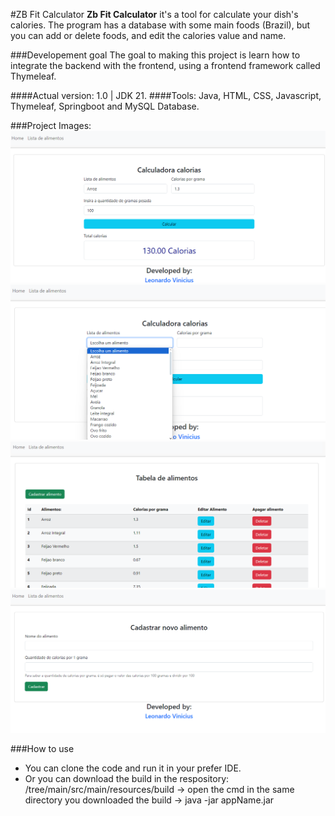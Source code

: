 #ZB Fit Calculator
**Zb Fit Calculator** it's a tool for calculate your dish's calories. The program has a database with some main foods (Brazil), but you can add or delete foods, and edit the calories value and name.

###Developement goal
The goal to making this project is learn how to integrate the backend with the frontend, using a frontend framework called Thymeleaf.

####Actual version: 1.0 | JDK 21.
####Tools: Java, HTML, CSS, Javascript, Thymeleaf, Springboot and MySQL Database.

###Project Images:
  ![Home page](https://github.com/leonardowd/ZB-Fit-Calculator/blob/main/src/main/resources/static/images/for%20presenting/home.png)
  ![Home page](https://github.com/leonardowd/ZB-Fit-Calculator/blob/main/src/main/resources/static/images/for%20presenting/home2.png)
  ![List](https://github.com/leonardowd/ZB-Fit-Calculator/blob/main/src/main/resources/static/images/for%20presenting/list.png)
  ![Register new food page](https://github.com/leonardowd/ZB-Fit-Calculator/blob/main/src/main/resources/static/images/for%20presenting/newAliment.png)

###How to use
- You can clone the code and run it in your prefer IDE.
- Or you can download the build in the respository: /tree/main/src/main/resources/build -> open the cmd in the same directory you downloaded the build -> java -jar appName.jar

